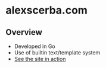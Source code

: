# alexscerba.com

## Overview

* Developed in Go
* Use of builtin text/template system
* [See the site in action](https://alexscerba.com/)